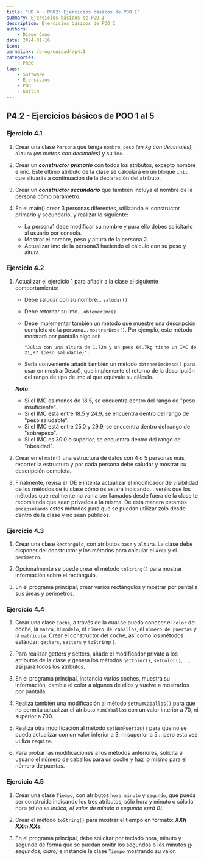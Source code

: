 ```yaml
---
title: "UD 4 - POO2: Ejercicios básicos de POO I"
summary: Ejercicios básicos de POO I
description: Ejercicios básicos de POO I
authors:
    - Diego Cano
date: 2024-01-16
icon: 
permalink: /prog/unidad4/p4.1
categories:
    - PROG
tags:
    - Software
    - Ejercicios
    - POO
    - Kotlin
---
```

## P4.2 - Ejercicios básicos de POO 1 al 5

### **Ejercicio 4.1**

   1. Crear una clase `Persona` que tenga `nombre`, `peso` *(en kg con decimales)*, `altura` *(en metros con decimales)* y su `imc`.
   
   2. Crear un ***constructor primario*** con todos los atributos, excepto nombre e imc. Este último atributo de la clase se calculará en un bloque `init` que situarás a continuación de la declaración del atributo.
   
   3. Crear un ***constructor secundario*** que también incluya el nombre de la persona cómo parámetro.
   
   4. En el main() crear 3 personas diferentes, utilizando el constructor primario y secundario, y realizar lo siguiente:
   
      * La persona1 debe modificar su nombre y para ello debes solicitarlo al usuario por consola.
      * Mostrar el nombre, peso y altura de la persona 2.
      * Actualizar imc de la persona3 haciendo el cálculo con su peso y altura.

### **Ejercicio 4.2**

   1. Actualizar el ejercicio 1 para añadir a la clase el siguiente comportamiento:

      * Debe saludar con su nombre... `saludar()`
      * Debe retornar su imc... `obtenerImc()`
      * Debe implementar también un método que muestre una descripción completa de la persona... `mostrarDesc()`. Por ejemplo, este método mostrará por pantalla algo así:

         ```
         "Julia con una altura de 1.72m y un peso 64.7kg tiene un IMC de 21,87 (peso saludable)". 
         ```
      * Sería conveniente añadir también un método `obtenerImcDesc()` para usar en mostrarDesc(), que implemente el retorno de la descripción del rango de tipo de imc al que equivale su cálculo.

      ***Nota***: 
         * Si el IMC es menos de 18.5, se encuentra dentro del rango de "peso insuficiente". 
         * Si el IMC está entre 18.5 y 24.9, se encuentra dentro del rango de "peso saludable". 
         * Si el IMC está entre 25.0 y 29.9, se encuentra dentro del rango de "sobrepeso". 
         * Si el IMC es 30.0 o superior, se encuentra dentro del rango de "obesidad".

   2. Crear en el `main()` una estructura de datos con 4 o 5 personas más, recorrer la estructura y por cada persona debe saludar y mostrar su descripción completa.

   3. Finalmente, revisa el IDE e intenta actualizar el modificador de visibilidad de los métodos de tu clase cómo os estará indicando... 
   veréis que los métodos que realmente no van a ser llamados desde fuera de la clase te recomienda que sean privados a la misma. 
   De esta manera estamos `encapsulando` estos métodos para que se puedan utilizar zolo desde dentro de la clase y no sean públicos.

### **Ejercicio 4.3**

   1. Crear una clase `Rectángulo`, con atributos `base` y `altura`. La clase debe disponer del constructor y los métodos para calcular el `área` y el `perímetro`. 

   2. Opcionalmente se puede crear el método `toString()` para mostrar información sobre el rectángulo.

   3. En el programa principal, crear varios rectángulos y mostrar por pantalla sus áreas y perímetros.

### **Ejercicio 4.4**

   1. Crear una clase `Coche`, a través de la cual se pueda conocer el `color` del coche, la `marca`, el `modelo`, el `número de caballos`, el `número de puertas` y la `matrícula`. 
   Crear el constructor del coche, así como los métodos estándar: `getters`, `setters` y `toString()`.

   2. Para realizar getters y setters, añade el modificador private a los atributos de la clase y genera los métodos `getColor()`, `setColor()`, ..., así para todos los atributos.

   3. En el programa principal, instancia varios coches, muestra su información, cambia el color a algunos de ellos y vuelve a mostrarlos por pantalla.

   4. Realiza también una modificación al método `setNumCaballos()` para que no permita actualizar el atributo `numCaballos` con un valor interior a 70, ni superior a 700.

   5. Realiza otra modificación al método `setNumPuertas()` para que no se pueda actualizar con un valor inferior a 3, ni superior a 5... pero esta vez utiliza `require`.

   6. Para probar las modificaciones a los métodos anteriores, solicita al usuario el número de caballos para un coche y haz lo mismo para el número de puertas.

### **Ejercicio 4.5**

   1. Crear una clase `Tiempo`, con atributos `hora`, `minuto` y `segundo`, que pueda ser construida indicando los tres atributos, sólo hora y minuto o sólo la hora *(si no se indica, el valor de minuto o segundo será 0)*. 

   2. Crear el método `toString()` para mostrar el tiempo en formato: ***XXh XXm XXs***.

   3. En el programa principal, debe solicitar por teclado hora, minuto y segundo de forma que se puedan omitir los segundos o los minutos *(y segundos, claro)* e instancie la clase `Tiempo` mostrando su valor.
